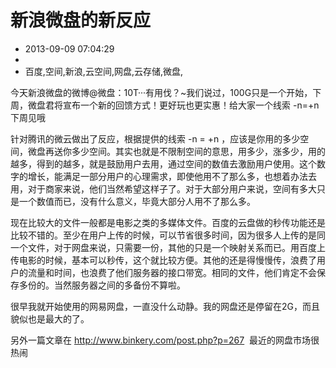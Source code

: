 # 新浪微盘的新反应
- 2013-09-09 07:04:29
- 
- 百度,空间,新浪,云空间,网盘,云存储,微盘,

<p>今天新浪微盘的微博@微盘：10T···有用伐？~我们说过，100G只是一个开始，下周，微盘君将宣布一个新的回馈方式！更好玩也更实惠！给大家一个线索 -n=+n 下周见哦</p>
<p>针对腾讯的微云做出了反应，根据提供的线索 -n = +n ，应该是你用的多少空间，微盘再送你多少空间。其实也就是不限制空间的意思，用多少，涨多少，用的越多，得到的越多，就是鼓励用户去用，通过空间的数值去激励用户使用。这个数字的增长，能满足一部分用户的心理需求，即使他用不了那么多，也想着办法去用，对于商家来说，他们当然希望这样子了。对于大部分用户来说，空间有多大只是一个数值而已，没有什么意义，毕竟大部分人用不了那么多。</p>
<p>现在比较大的文件一般都是电影之类的多媒体文件。百度的云盘做的秒传功能还是比较不错的。至少在用户上传的时候，可以节省很多时间，因为很多人上传的是同一个文件，对于网盘来说，只需要一份，其他的只是一个映射关系而已。用百度上传电影的时候，基本可以秒传，这个就比较方便。其他的还是得慢慢传，浪费了用户的流量和时间，也浪费了他们服务器的接口带宽。相同的文件，他们肯定不会保存多份的。当然服务器之间的多备份不算啦。</p>
<p>很早我就开始使用的网易网盘，一直没什么动静。我的网盘还是停留在2G，而且貌似也是最大的了。</p>
<p>另外一篇文章在&nbsp;<a href="http://www.binkery.com/post.php?p=267">http://www.binkery.com/post.php?p=267</a>&nbsp; 最近的网盘市场很热闹</p>